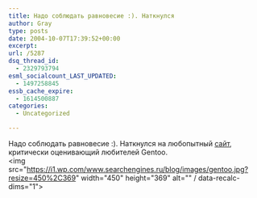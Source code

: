 ```yaml
---
title: Надо соблюдать равновесие :). Наткнулся
author: Gray
type: posts
date: 2004-10-07T17:39:52+00:00
excerpt:
url: /5287
dsq_thread_id:
  - 2329793794
esml_socialcount_LAST_UPDATED:
  - 1497258845
essb_cache_expire:
  - 1614500887
categories:
  - Uncategorized

---
```








&#1053;&#1072;&#1076;&#1086; &#1089;&#1086;&#1073;&#1083;&#1102;&#1076;&#1072;&#1090;&#1100; &#1088;&#1072;&#1074;&#1085;&#1086;&#1074;&#1077;&#1089;&#1080;&#1077; :). &#1053;&#1072;&#1090;&#1082;&#1085;&#1091;&#1083;&#1089;&#1103; &#1085;&#1072; &#1083;&#1102;&#1073;&#1086;&#1087;&#1099;&#1090;&#1085;&#1099;&#1081; <a href="http://www.funroll-loops.org/" target="_blank">&#1089;&#1072;&#1081;&#1090;</a>, &#1082;&#1088;&#1080;&#1090;&#1080;&#1095;&#1077;&#1089;&#1082;&#1080; &#1086;&#1094;&#1077;&#1085;&#1080;&#1074;&#1072;&#1102;&#1097;&#1080;&#1081; &#1083;&#1102;&#1073;&#1080;&#1090;&#1077;&#1083;&#1077;&#1081; Gentoo.  
<img src="https://i1.wp.com/www.searchengines.ru/blog/images/gentoo.jpg?resize=450%2C369" width="450" height="369" alt="" / data-recalc-dims="1">